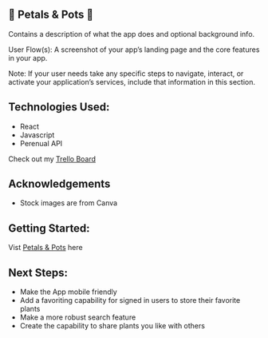 
## 🌱 Petals & Pots 🌱
Contains a description of what the app does and optional background info.

User Flow(s): A screenshot of your app’s landing page and the core features in your app.

Note: If your user needs take any specific steps to navigate, interact, or activate your application’s services, include that information in this section.

## Technologies Used:
- React
- Javascript
- Perenual API

Check out my [Trello Board](https://trello.com/b/SdwL81cx/plant-app)


## Acknowledgements
- Stock images are from Canva

## Getting Started: 

Vist [Petals & Pots](https://petalsandpots.netlify.app) here



## Next Steps: 
- Make the App mobile friendly
- Add a favoriting capability for signed in users to store their favorite plants
- Make a more robust search feature
- Create the capability to share plants you like with others
